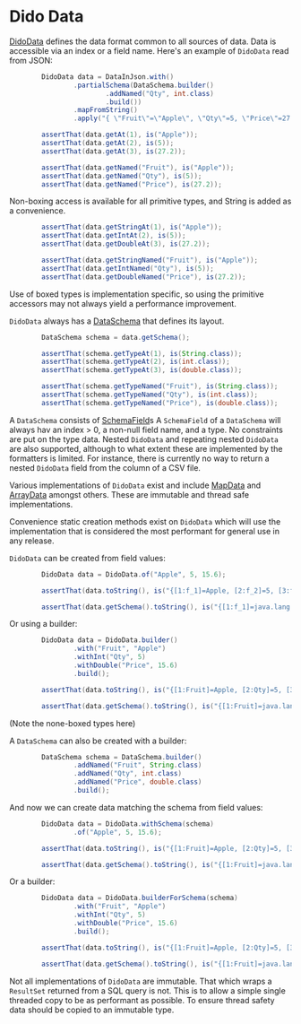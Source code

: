 Dido Data
=========

[DidoData](http://rgordon.co.uk/projects/dido/current/api/dido/data/DidoData.html) 
defines the data format common to all sources of data. Data is accessible via an
index or a field name. Here's an example of `DidoData` read from JSON:
```java
        DidoData data = DataInJson.with()
                .partialSchema(DataSchema.builder()
                        .addNamed("Qty", int.class)
                        .build())
                .mapFromString()
                .apply("{ \"Fruit\"=\"Apple\", \"Qty\"=5, \"Price\"=27.2 }");

        assertThat(data.getAt(1), is("Apple"));
        assertThat(data.getAt(2), is(5));
        assertThat(data.getAt(3), is(27.2));

        assertThat(data.getNamed("Fruit"), is("Apple"));
        assertThat(data.getNamed("Qty"), is(5));
        assertThat(data.getNamed("Price"), is(27.2));
```

Non-boxing access is available for all primitive types, and String is added as a convenience.
```java
        assertThat(data.getStringAt(1), is("Apple"));
        assertThat(data.getIntAt(2), is(5));
        assertThat(data.getDoubleAt(3), is(27.2));

        assertThat(data.getStringNamed("Fruit"), is("Apple"));
        assertThat(data.getIntNamed("Qty"), is(5));
        assertThat(data.getDoubleNamed("Price"), is(27.2));
```

Use of boxed types is implementation specific, so using the primitive accessors may
not always yield a performance improvement. 

`DidoData` always has a [DataSchema](http://rgordon.co.uk/projects/dido/current/api/dido/data/DataSchema.html) that
defines its layout.
```java
        DataSchema schema = data.getSchema();

        assertThat(schema.getTypeAt(1), is(String.class));
        assertThat(schema.getTypeAt(2), is(int.class));
        assertThat(schema.getTypeAt(3), is(double.class));

        assertThat(schema.getTypeNamed("Fruit"), is(String.class));
        assertThat(schema.getTypeNamed("Qty"), is(int.class));
        assertThat(schema.getTypeNamed("Price"), is(double.class));
```

A `DataSchema` consists of [SchemaField](http://rgordon.co.uk/projects/dido/current/api/dido/data/SchemaField.html)s
A `SchemaField` of a `DataSchema` will always hav an index > 0, a non-null field name, 
and a type. No constraints are put on the type data. Nested `DidoData` and 
repeating nested `DidoData` are also supported, although to what extent these 
are implemented by the formatters is limited. For instance, there is currently no way to
return a nested `DidoData` field from the column of a CSV file. 

Various implementations of `DidoData` exist and include
[MapData](http://rgordon.co.uk/projects/dido/current/api/dido/data/MapData.html) and
[ArrayData](http://rgordon.co.uk/projects/dido/current/api/dido/data/ArrayData.html)
amongst others. These are immutable and thread safe implementations.

Convenience static creation methods exist on `DidoData` which will use the implementation 
that is considered the most performant for general use in any release.

`DidoData` can be created from field values:
```java
        DidoData data = DidoData.of("Apple", 5, 15.6);

        assertThat(data.toString(), is("{[1:f_1]=Apple, [2:f_2]=5, [3:f_3]=15.6}"));

        assertThat(data.getSchema().toString(), is("{[1:f_1]=java.lang.String, [2:f_2]=java.lang.Integer, [3:f_3]=java.lang.Double}"));
```

Or using a builder:
```java
        DidoData data = DidoData.builder()
                .with("Fruit", "Apple")
                .withInt("Qty", 5)
                .withDouble("Price", 15.6)
                .build();

        assertThat(data.toString(), is("{[1:Fruit]=Apple, [2:Qty]=5, [3:Price]=15.6}"));

        assertThat(data.getSchema().toString(), is("{[1:Fruit]=java.lang.String, [2:Qty]=int, [3:Price]=double}"));
```

(Note the none-boxed types here)

A `DataSchema` can also be created with a builder:
```java
        DataSchema schema = DataSchema.builder()
                .addNamed("Fruit", String.class)
                .addNamed("Qty", int.class)
                .addNamed("Price", double.class)
                .build();
```

And now we can create data matching the schema from field values:
```java
        DidoData data = DidoData.withSchema(schema)
                .of("Apple", 5, 15.6);

        assertThat(data.toString(), is("{[1:Fruit]=Apple, [2:Qty]=5, [3:Price]=15.6}"));

        assertThat(data.getSchema().toString(), is("{[1:Fruit]=java.lang.String, [2:Qty]=int, [3:Price]=double}"));
```

Or a builder:
```java
        DidoData data = DidoData.builderForSchema(schema)
                .with("Fruit", "Apple")
                .withInt("Qty", 5)
                .withDouble("Price", 15.6)
                .build();

        assertThat(data.toString(), is("{[1:Fruit]=Apple, [2:Qty]=5, [3:Price]=15.6}"));

        assertThat(data.getSchema().toString(), is("{[1:Fruit]=java.lang.String, [2:Qty]=int, [3:Price]=double}"));
```


Not all implementations of `DidoData` are immutable. That which
wraps a `ResultSet` returned from a SQL query is not. This is to allow
a simple single threaded copy to be as performant as possible. To ensure 
thread safety data should be copied to an immutable type.  
